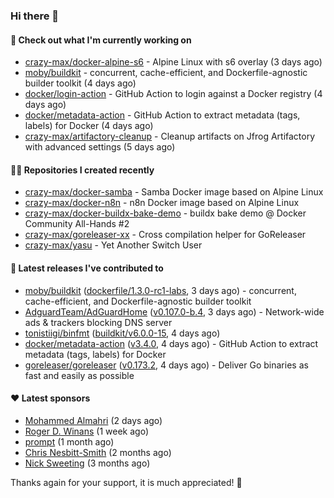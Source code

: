 ### Hi there 👋

#### 👷 Check out what I'm currently working on

- [crazy-max/docker-alpine-s6](https://github.com/crazy-max/docker-alpine-s6) - Alpine Linux with s6 overlay (3 days ago)
- [moby/buildkit](https://github.com/moby/buildkit) - concurrent, cache-efficient, and Dockerfile-agnostic builder toolkit (4 days ago)
- [docker/login-action](https://github.com/docker/login-action) - GitHub Action to login against a Docker registry (4 days ago)
- [docker/metadata-action](https://github.com/docker/metadata-action) - GitHub Action to extract metadata (tags, labels) for Docker (4 days ago)
- [crazy-max/artifactory-cleanup](https://github.com/crazy-max/artifactory-cleanup) - Cleanup artifacts on Jfrog Artifactory with advanced settings (5 days ago)

#### 👨‍💻 Repositories I created recently

- [crazy-max/docker-samba](https://github.com/crazy-max/docker-samba) - Samba Docker image based on Alpine Linux
- [crazy-max/docker-n8n](https://github.com/crazy-max/docker-n8n) - n8n Docker image based on Alpine Linux
- [crazy-max/docker-buildx-bake-demo](https://github.com/crazy-max/docker-buildx-bake-demo) - buildx bake demo @ Docker Community All-Hands #2
- [crazy-max/goreleaser-xx](https://github.com/crazy-max/goreleaser-xx) - Cross compilation helper for GoReleaser
- [crazy-max/yasu](https://github.com/crazy-max/yasu) - Yet Another Switch User

#### 🚀 Latest releases I've contributed to

- [moby/buildkit](https://github.com/moby/buildkit) ([dockerfile/1.3.0-rc1-labs](https://github.com/moby/buildkit/releases/tag/dockerfile%2F1.3.0-rc1-labs), 3 days ago) - concurrent, cache-efficient, and Dockerfile-agnostic builder toolkit
- [AdguardTeam/AdGuardHome](https://github.com/AdguardTeam/AdGuardHome) ([v0.107.0-b.4](https://github.com/AdguardTeam/AdGuardHome/releases/tag/v0.107.0-b.4), 3 days ago) - Network-wide ads &amp; trackers blocking DNS server
- [tonistiigi/binfmt](https://github.com/tonistiigi/binfmt) ([buildkit/v6.0.0-15](https://github.com/tonistiigi/binfmt/releases/tag/buildkit%2Fv6.0.0-15), 4 days ago)
- [docker/metadata-action](https://github.com/docker/metadata-action) ([v3.4.0](https://github.com/docker/metadata-action/releases/tag/v3.4.0), 4 days ago) - GitHub Action to extract metadata (tags, labels) for Docker
- [goreleaser/goreleaser](https://github.com/goreleaser/goreleaser) ([v0.173.2](https://github.com/goreleaser/goreleaser/releases/tag/v0.173.2), 4 days ago) - Deliver Go binaries as fast and easily as possible

#### ❤️ Latest sponsors
- [Mohammed Almahri](https://github.com/Qourat) (2 days ago)
- [Roger D. Winans](https://github.com/solvaholic) (1 week ago)
- [prompt](https://github.com/pr-mpt) (1 month ago)
- [Chris Nesbitt-Smith](https://github.com/chrisns) (2 months ago)
- [Nick Sweeting](https://github.com/pirate) (3 months ago)

Thanks again for your support, it is much appreciated! 🙏
